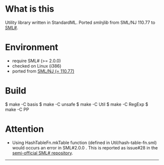 
What is this
===============================

Utility library written in StandardML.
Ported *smlnjlib* from SML/NJ 110.77 to [SML#][1].


Environment
===============================

- require SML# (>= 2.0.0)
- checked on Linux (i386)
- ported from [SML/NJ (= 110.77)][3]


Build
===============================


 $ make -C basis
 $ make -C unsafe
 $ make -C Util
 $ make -C RegExp
 $ make -C PP


Attention
===============================

* Using HashTableFn.mkTable function (defined in Util/hash-table-fn.sml) would occurs an error in SML#2.0.0 .
  This is reported as issue#28 in the [semi-official SML# repository][2].


----

[1]: http://www.pllab.riec.tohoku.ac.jp/smlsharp/
[2]: https://github.com/smlsharp/smlsharp
[3]: http://www.smlnj.org/


